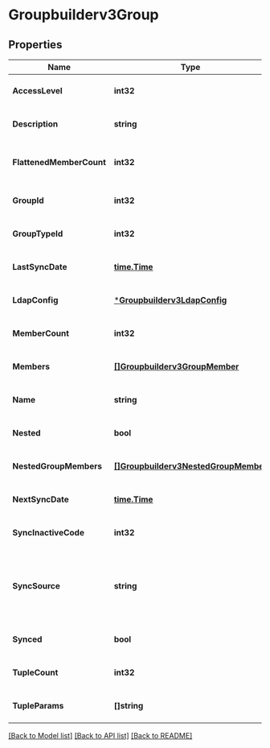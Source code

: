 # Groupbuilderv3Group

## Properties
Name | Type | Description | Notes
------------ | ------------- | ------------- | -------------
**AccessLevel** | **int32** | Group access level. | [optional] [default to null]
**Description** | **string** | Group description. | [optional] [default to null]
**FlattenedMemberCount** | **int32** | Flattened member count for nested groups. | [optional] [default to null]
**GroupId** | **int32** | Group ID. | [optional] [default to null]
**GroupTypeId** | **int32** | Group type ID. | [optional] [default to null]
**LastSyncDate** | [**time.Time**](time.Time.md) | Last synchronization date. | [optional] [default to null]
**LdapConfig** | [***Groupbuilderv3LdapConfig**](groupbuilderv3LdapConfig.md) |  | [optional] [default to null]
**MemberCount** | **int32** | Group members count. | [optional] [default to null]
**Members** | [**[]Groupbuilderv3GroupMember**](groupbuilderv3GroupMember.md) | Array of members. | [optional] [default to null]
**Name** | **string** | Group name. | [optional] [default to null]
**Nested** | **bool** | Nested (hierarchical). | [optional] [default to null]
**NestedGroupMembers** | [**[]Groupbuilderv3NestedGroupMember**](groupbuilderv3NestedGroupMember.md) | Array of nested (hierarchical) members. | [optional] [default to null]
**NextSyncDate** | [**time.Time**](time.Time.md) | Next synchronization date. | [optional] [default to null]
**SyncInactiveCode** | **int32** | Synchronization inactive code. | [optional] [default to null]
**SyncSource** | **string** | Name of Guardium Data Protection central manager synchronized to the group. | [optional] [default to null]
**Synced** | **bool** | Synchronized. | [optional] [default to null]
**TupleCount** | **int32** | Group tuples count. | [optional] [default to null]
**TupleParams** | **[]string** | Tuple parameters. | [optional] [default to null]

[[Back to Model list]](../README.md#documentation-for-models) [[Back to API list]](../README.md#documentation-for-api-endpoints) [[Back to README]](../README.md)


